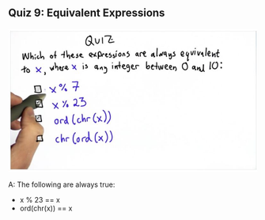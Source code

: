 ## Quiz 9: Equivalent Expressions

![alt text](./media/quiz-09-equ-expr.JPG "equivalent expressions")

A: The following are always true:
* x % 23 == x
* ord(chr(x)) == x
